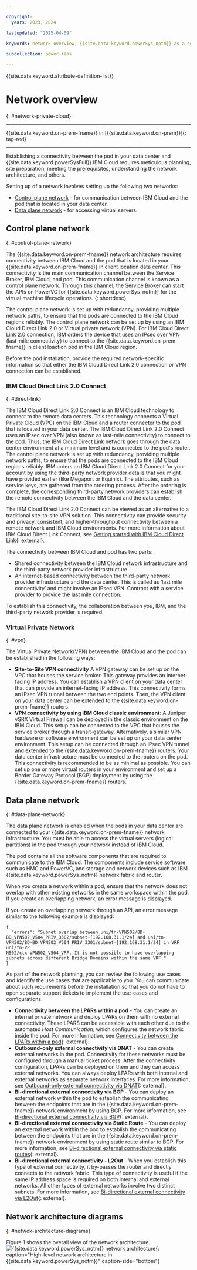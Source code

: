 ```yaml
---

copyright:
  years: 2023, 2024

lastupdated: "2025-04-09"

keywords: network overview, {{site.data.keyword.powerSys_notm}} as a service, private cloud, network, network architecture

subcollection: power-iaas

---
```


{{site.data.keyword.attribute-definition-list}}

# Network overview
{: #network-private-cloud}

---



{{site.data.keyword.on-prem-fname}} in [{{site.data.keyword.on-prem}}]{: tag-red}


---


Establishing a connectivity between the pod in your data center and {{site.data.keyword.powerSysFull}} IBM Cloud requires meticulous planning, site preparation, meeting the prerequisites, understanding the network architecture, and others.


Setting up of a network involves setting up the following two networks:
* [Control plane network](#control-plane-network) - for communication between IBM Cloud and the pod that is located in your data center.
* [Data plane network](#data-plane-network) - for accessing virtual servers.

## Control plane network
{: #control-plane-network}

The {{site.data.keyword.on-prem-fname}} network architecture requires connectivity between IBM Cloud and the pod that is located in your {{site.data.keyword.on-prem-fname}} in client location data center. This connectivity is the main communication channel between the Service Broker, IBM Cloud, and pod. This communication channel is known as a control plane network. Through this channel, the Service Broker can start the APIs on PowerVC for {{site.data.keyword.powerSys_notm}} for the virtual machine lifecycle operations.
{: shortdesc}

The control plane network is set up with redundancy, providing multiple network paths, to ensure that the pods are connected to the IBM Cloud regions reliably. The control plane network can be set up by using an IBM Cloud Direct Link 2.0 or Virtual private network (VPN). For IBM Cloud Direct Link 2.0 connection, IBM orders the device that uses an IPsec over VPN (last-mile connectivity) to connect to the {{site.data.keyword.on-prem-fname}} in client loaction pod in the IBM Cloud region.

Before the pod installation, provide the required network-specific information so that either the IBM Cloud Direct Link 2.0 connection or VPN connection can be established.



### IBM Cloud Direct Link 2.0 Connect
{: #direct-link}

The IBM Cloud Direct Link 2.0 Connect is an IBM Cloud technology to connect to the remote data centers. This technology connects a Virtual Private Cloud (VPC) on the IBM Cloud and a router connecter to the pod that is located in your data center. The IBM Cloud Direct Link 2.0 Connect uses an IPsec over VPN (also known as last-mile connectivity) to connect to the pod. Thus, the IBM Cloud Direct Link network goes through the data center environment at a minimum level and is connected to the pod's router. The control plane network is set up with redundancy, providing multiple network paths, to ensure that the pods are connected to the IBM Cloud regions reliably. IBM orders an IBM Cloud Direct Link 2.0 Connect for your account by using the third-party network provider details that you might have provided earlier (like Megaport or Equinix). The attributes, such as service keys, are gathered from the ordering process. After the ordering is complete, the corresponding third-party network providers can establish the remote connectivity between the IBM Cloud and the data center.

The IBM Cloud Direct Link 2.0 Connect can be viewed as an alternative to a traditional site-to-site VPN solution. This connectivity can provide security and privacy, consistent, and higher-throughput connectivity between a remote network and IBM Cloud environments. For more information about IBM Cloud Direct Link Connect, see [Getting started with IBM Cloud Direct Link](https://cloud.ibm.com/docs/dl?topic=dl-get-started-with-ibm-cloud-dl){: external}.

The connectivity between IBM Cloud and pod has two parts:
* Shared connectivity between the IBM Cloud network infrastructure and the third-party network provider infrastructure.
* An internet-based connectivity between the third-party network provider infrastructure and the data center. This is called as ‘last mile connectivity’ and might involve an IPsec VPN. Contract with a service provider to provide the last mile connection.

To establish this connectivity, the collaboration between you, IBM, and the third-party network provider is required.

### Virtual Private Network
{: #vpn}

The Virtual Private Network(VPN) between the IBM Cloud and the pod can be established in the following ways:
* **Site-to-Site VPN connectivity** A VPN gateway can be set up on the VPC that houses the service broker. This gateway provides an internet-facing IP address. You can establish a VPN client on your data center that can provide an internet-facing IP address. This connectivity forms an IPsec VPN tunnel between the two end points. Then, the VPN client on your data center can be extended to the {{site.data.keyword.on-prem-fname}} routers.
* **VPN connectivity by using IBM Cloud classic environment**: A Juniper vSRX Virtual Firewall can be deployed in the classic environment on the IBM Cloud. This setup can be connected to the VPC that houses the service broker through a transit-gateway. Alternatively, a similar VPN hardware or software environment can be set up on your data center environment. This setup can be connected through an IPsec VPN tunnel and extended to the {{site.data.keyword.on-prem-fname}} routers. Your data center infrastructure must be connected to the routers on the pod. This connectivity is recommended to be as minimal as possible. You can set up one or more virtual routers in your environment and set up a Border Gateway Protocol (BGP) deployment by using the {{site.data.keyword.on-prem-fname}} routers.

## Data plane network
{: #data-plane-network}

The data plane network is enabled when the pods in your data center are connected to your {{site.data.keyword.on-prem-fname}} network infrastructure. You must be able to access the virtual servers (logical partitions) in the pod through your network instead of IBM Cloud.

The pod contains all the software components that are required to communicate to the IBM Cloud. The components include service software such as HMC and PowerVC, and storage and network devices such as IBM {{site.data.keyword.powerSys_notm}} network fabric and router.

When you create a network within a pod, ensure that the network does not overlap with other existing networks in the same workspace within the pod. If you create an overlapping network, an error message is displayed.

If you create an overlapping network through an API, an error message similar to the following example is displayed:

```text
{
  "errors": "Subnet overlap between uni/tn-VPN502/BD-BD_VPN502_V504_PRIV_3302/subnet-[192.168.31.1/24] and uni/tn-VPN502/BD-BD_VPN502_V504_PRIV_3301/subnet-[192.168.31.1/24] in VRF uni/tn-VP
N502/ctx-VPN502_V504_VRF. It is not possible to have overlapping subnets across different Bridge Domains within the same VRF."
}
```

As part of the network planning, you can review the following use cases and identify the use cases that are applicable to you. You can communicate about such requirements before the installation so that you do not have to open separate support tickets to implement the use-cases and configurations.

* **Connectivity between the LPARs within a pod** - You can create an internal private network and deploy LPARs on them with no external connectivity. These LPARS can be accessible with each other due to the automated *Host Communication*, which configures the network fabric inside the pod. For more information, see [Connectivity between the LPARs within a pod](/docs/power-iaas?topic=power-iaas-network_use_cases#connect_lpars_within_pod){: external}.
* **Outbound-only external connectivity via DNAT** - You can create external networks in the pod. Connectivity for these networks must be configured through a manual ticket process. After the connectivity configuration, LPARs can be deployed on them and they can access external networks. You can always deploy LPARs with both internal and external networks as separate network interfaces. For more information, see [Outbound-only external connectivity via DNAT](/docs/power-iaas?topic=power-iaas-network_use_cases#outbound-ext-conn-dnat){: external}.
* **Bi-directional external connectivity via BGP** - You can deploy an external network within the pod to establish the communicating between the endpoints that are in the {{site.data.keyword.on-prem-fname}} network environment by using BGP. For more information, see [Bi-directional external connectivity via BGP](/docs/power-iaas?topic=power-iaas-network_use_cases#bi-dir-ext-conn-bgp){: external}.
* **Bi-directional external connectivity via Static Route** - You can deploy an external network within the pod to establish the communicating between the endpoints that are in the {{site.data.keyword.on-prem-fname}} network environment by using static route similar to BGP. For more information, see [Bi-directional external connectivity via static routes](/docs/power-iaas?topic=power-iaas-network_use_cases#bi-dir-ext-conn-static-routes){: external}.
* **Bi-directional external connectivity - L2Out** -  When you establish this type of external connectivity, it by-passes the router and directly connects to the network fabric. This type of connectivity is useful if the same IP address space is required on both internal and external networks. All other types of external networks involve two distinct subnets. For more information, see [Bi-directional external connectivity via L2Out](/docs/power-iaas?topic=power-iaas-network_use_cases#bi-dir-ext-conn-L2out){: external}.


## Network architecture diagrams
{: #netwok-architecture-diagrams}

Figure 1 shows the overall view of the network architecture.
![{{site.data.keyword.powerSys_notm}} network architecture](./figures/PPC-network-arc-Sept.png "High-level network architecture in {{site.data.keyword.powerSys_notm}}"){: caption="High-level network architecture in {{site.data.keyword.powerSys_notm}}" caption-side="bottom"}
